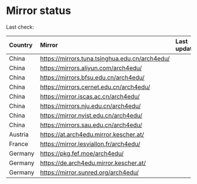<script src="./time.js"></script>
# Mirror status
Last check: <script type="text/javascript">localize(1713539928.38752);</script>

|Country|Mirror|Last update|
|:------|:-----|:----------|
|China|https://mirrors.tuna.tsinghua.edu.cn/arch4edu/|<script type="text/javascript">localize(1713508256);</script>|
|China|https://mirrors.aliyun.com/arch4edu/|<script type="text/javascript">localize(1713508256);</script>|
|China|https://mirrors.bfsu.edu.cn/arch4edu/|<script type="text/javascript">localize(1713508256);</script>|
|China|https://mirrors.cernet.edu.cn/arch4edu/|<script type="text/javascript">localize(1713508256);</script>|
|China|https://mirror.iscas.ac.cn/arch4edu/|<script type="text/javascript">localize(1713508256);</script>|
|China|https://mirrors.nju.edu.cn/arch4edu/|<script type="text/javascript">localize(1713465306);</script>|
|China|https://mirror.nyist.edu.cn/arch4edu/|<script type="text/javascript">localize(1713508256);</script>|
|China|https://mirrors.sau.edu.cn/arch4edu/|<script type="text/javascript">localize(1713508256);</script>|
|Austria|https://at.arch4edu.mirror.kescher.at/|<script type="text/javascript">localize(1713508256);</script>|
|France|https://mirror.lesviallon.fr/arch4edu/|<script type="text/javascript">localize(1713508256);</script>|
|Germany|https://pkg.fef.moe/arch4edu/|<script type="text/javascript">localize(1713508256);</script>|
|Germany|https://de.arch4edu.mirror.kescher.at/|<script type="text/javascript">localize(1713508256);</script>|
|Germany|https://mirror.sunred.org/arch4edu/|<script type="text/javascript">localize(1713508256);</script>|

<script src="./tablefilter/tablefilter.js"></script>
<script src="./table.js"></script>